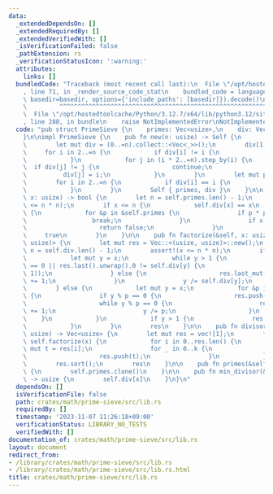 ```yaml
---
data:
  _extendedDependsOn: []
  _extendedRequiredBy: []
  _extendedVerifiedWith: []
  _isVerificationFailed: false
  _pathExtension: rs
  _verificationStatusIcon: ':warning:'
  attributes:
    links: []
  bundledCode: "Traceback (most recent call last):\n  File \"/opt/hostedtoolcache/Python/3.12.7/x64/lib/python3.12/site-packages/onlinejudge_verify/documentation/build.py\"\
    , line 71, in _render_source_code_stat\n    bundled_code = language.bundle(stat.path,\
    \ basedir=basedir, options={'include_paths': [basedir]}).decode()\n          \
    \         ^^^^^^^^^^^^^^^^^^^^^^^^^^^^^^^^^^^^^^^^^^^^^^^^^^^^^^^^^^^^^^^^^^^^^^^^^^^^^^^^^\n\
    \  File \"/opt/hostedtoolcache/Python/3.12.7/x64/lib/python3.12/site-packages/onlinejudge_verify/languages/rust.py\"\
    , line 288, in bundle\n    raise NotImplementedError\nNotImplementedError\n"
  code: "pub struct PrimeSieve {\n    primes: Vec<usize>,\n    div: Vec<usize>,\n\
    }\n\nimpl PrimeSieve {\n    pub fn new(n: usize) -> Self {\n        let n = n.max(2);\n\
    \        let mut div = (0..=n).collect::<Vec<_>>();\n        div[1] = 0;\n   \
    \     for i in 2..=n {\n            if div[i] != i {\n                continue;\n\
    \            }\n            for j in (i * 2..=n).step_by(i) {\n              \
    \  if div[j] != j {\n                    continue;\n                }\n      \
    \          div[j] = i;\n            }\n        }\n        let mut primes = vec![];\n\
    \        for i in 2..=n {\n            if div[i] == i {\n                primes.push(i);\n\
    \            }\n        }\n        Self { primes, div }\n    }\n\n    pub fn is_prime(&self,\
    \ x: usize) -> bool {\n        let n = self.primes.len() - 1;\n        assert!(x\
    \ <= n * n);\n        if x <= n {\n            self.div[x] == x\n        } else\
    \ {\n            for &p in &self.primes {\n                if p * p > x {\n  \
    \                  break;\n                }\n                if x % p == 0 {\n\
    \                    return false;\n                }\n            }\n       \
    \     true\n        }\n    }\n\n    pub fn factorize(&self, x: usize) -> Vec<(usize,\
    \ usize)> {\n        let mut res = Vec::<(usize, usize)>::new();\n        let\
    \ n = self.div.len() - 1;\n        assert!(x <= n * n);\n        if x <= n {\n\
    \            let mut y = x;\n            while y > 1 {\n                if res.len()\
    \ == 0 || res.last().unwrap().0 != self.div[y] {\n                    res.push((self.div[y],\
    \ 1));\n                } else {\n                    res.last_mut().unwrap().1\
    \ += 1;\n                }\n                y /= self.div[y];\n            }\n\
    \        } else {\n            let mut y = x;\n            for &p in &self.primes\
    \ {\n                if y % p == 0 {\n                    res.push((p, 0));\n\
    \                    while y % p == 0 {\n                        res.last_mut().unwrap().1\
    \ += 1;\n                        y /= p;\n                    }\n            \
    \    }\n            }\n            if y > 1 {\n                res.push((y, 1));\n\
    \            }\n        }\n        res\n    }\n\n    pub fn divisors(&self, x:\
    \ usize) -> Vec<usize> {\n        let mut res = vec![1];\n        for (p, k) in\
    \ self.factorize(x) {\n            for i in 0..res.len() {\n                let\
    \ mut t = res[i];\n                for _ in 0..k {\n                    t *= p;\n\
    \                    res.push(t);\n                }\n            }\n        }\n\
    \        res.sort();\n        res\n    }\n\n    pub fn primes(&self) -> Vec<usize>\
    \ {\n        self.primes.clone()\n    }\n\n    pub fn min_divisor(&self, x: usize)\
    \ -> usize {\n        self.div[x]\n    }\n}\n"
  dependsOn: []
  isVerificationFile: false
  path: crates/math/prime-sieve/src/lib.rs
  requiredBy: []
  timestamp: '2023-11-07 11:26:18+09:00'
  verificationStatus: LIBRARY_NO_TESTS
  verifiedWith: []
documentation_of: crates/math/prime-sieve/src/lib.rs
layout: document
redirect_from:
- /library/crates/math/prime-sieve/src/lib.rs
- /library/crates/math/prime-sieve/src/lib.rs.html
title: crates/math/prime-sieve/src/lib.rs
---
```

